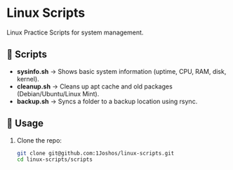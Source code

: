 # Linux Scripts

Linux Practice Scripts for system management.

## 📂 Scripts

- **sysinfo.sh** → Shows basic system information (uptime, CPU, RAM, disk, kernel).
- **cleanup.sh** → Cleans up apt cache and old packages (Debian/Ubuntu/Linux Mint).
- **backup.sh** → Syncs a folder to a backup location using rsync.

## 🚀 Usage

1. Clone the repo:
   ```bash
   git clone git@github.com:1Joshos/linux-scripts.git
   cd linux-scripts/scripts

